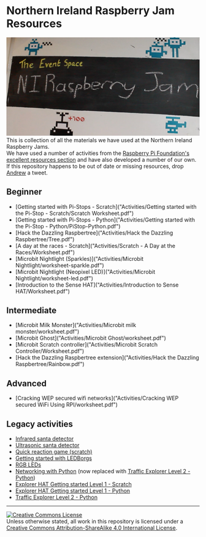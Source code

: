 # Northern Ireland Raspberry Jam Resources

![NI Raspberry Jam sign](images/NIJam.jpg)
This is collection of all the materials we have used at the Northern Ireland Raspberry Jams.   
We have used a number of activities from the [Raspberry Pi Foundation's excellent resources section](https://www.raspberrypi.org/resources/) and have also developed a number of our own.   
If this repository happens to be out of date or missing resources, drop [Andrew](https://twitter.com/gbaman1) a tweet.

## Beginner
- [Getting started with Pi-Stops - Scratch]("Activities/Getting started with the Pi-Stop - Scratch/Scratch Worksheet.pdf")
- [Getting started with Pi-Stops - Python]("Activities/Getting started with the Pi-Stop - Python/PiStop-Python.pdf")
- [Hack the Dazzling Raspbertree]("Activities/Hack the Dazzling Raspbertree/Tree.pdf")
- [A day at the races - Scratch]("Activities/Scratch - A Day at the Races/Worksheet.pdf")
- [Microbit Nightlight (Sparkles)]("Activities/Microbit Nightlight/worksheet-sparkle.pdf")
- [Microbit Nightlight (Neopixel LED)]("Activities/Microbit Nightlight/worksheet-led.pdf")
- [Introduction to the Sense HAT]("Activities/Introduction to Sense HAT/Worksheet.pdf")

## Intermediate  
- [Microbit Milk Monster]("Activities/Microbit milk monster/worksheet.pdf")
- [Microbit Ghost]("Activities/Microbit Ghost/worksheet.pdf")
- [Microbit Scratch controller]("Activities/Microbit Scratch Controller/Worksheet.pdf")
- [Hack the Dazzling Raspbertree extension]("Activities/Hack the Dazzling Raspbertree/Rainbow.pdf")

## Advanced
- [Cracking WEP secured wifi networks]("Activities/Cracking WEP secured WiFi Using RPI/worksheet.pdf")


## Legacy activities 
- [Infrared santa detector](https://github.com/NIRaspberryJam/Raspberry-Jam-Resources/blob/master/Worksheets/Make%20an%20infrared%20Santa%20detector.pdf?raw=true)   
- [Ultrasonic santa detector](https://github.com/NIRaspberryJam/Raspberry-Jam-Resources/blob/master/Worksheets/Make%20an%20ultrasonic%20Santa%20detector.pdf?raw=true)   
- [Quick reaction game (scratch)](https://github.com/gbaman/quick-reaction-game/blob/master/README-Scratch.md)
- [Getting started with LEDBorgs](https://github.com/NIRaspberryJam/Raspberry-Jam-Resources/blob/master/Worksheets/LEDBorg.pdf?raw=true)
- [RGB LEDs](https://github.com/NIRaspberryJam/Raspberry-Jam-Resources/blob/master/Worksheets/Adding%20RGB%20LEDs.pdf?raw=true)  
- [Networking with Python](https://github.com/NIRaspberryJam/Raspberry-Jam-Resources/blob/master/Worksheets/Networking%20with%20Python.pdf?raw=true) (now replaced with [Traffic Explorer Level 2 - Python](Sections/Traffic-Explorer-Level2))
- [Explorer HAT Getting started Level 1 - Scratch](Sections/Explorer-HAT-Getting-started-Level1)     
- [Explorer HAT Getting started Level 1 - Python](Sections/Explorer-HAT-Getting-started-Level1)   
- [Traffic Explorer Level 2 - Python](Sections/Traffic-Explorer-Level2)   
  

---
<a rel="license" href="http://creativecommons.org/licenses/by-sa/4.0/"><img alt="Creative Commons License" style="border-width:0" src="https://i.creativecommons.org/l/by-sa/4.0/88x31.png" /></a><br />Unless otherwise stated, all work in this repository is licensed under a <a rel="license" href="http://creativecommons.org/licenses/by-sa/4.0/">Creative Commons Attribution-ShareAlike 4.0 International License</a>.
